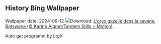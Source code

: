 ## History Bing Wallpaper
Wallpaper date: 2024-06-12
![](https://www.bing.com/th?id=OHR.GemsbokBotswana_FR-CA3625713177_UHD.jpg&w=1000)Download: [L'oryx gazelle dans la savane, Botswana (© Karine Aigner/Tandem Stills + Motion)](https://www.bing.com/th?id=OHR.GemsbokBotswana_FR-CA3625713177_UHD.jpg)

Auto get programm by LtgX
